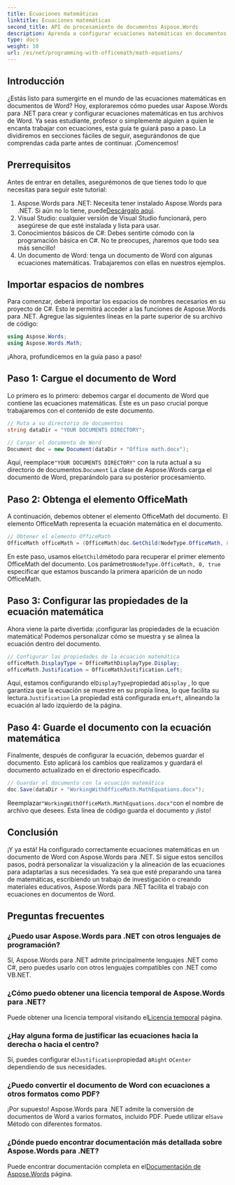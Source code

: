 ```yaml
---
title: Ecuaciones matemáticas
linktitle: Ecuaciones matemáticas
second_title: API de procesamiento de documentos Aspose.Words
description: Aprenda a configurar ecuaciones matemáticas en documentos de Word con Aspose.Words para .NET. Guía paso a paso con ejemplos, preguntas frecuentes y más.
type: docs
weight: 10
url: /es/net/programming-with-officemath/math-equations/
---
```

## Introducción

¿Estás listo para sumergirte en el mundo de las ecuaciones matemáticas en documentos de Word? Hoy, exploraremos cómo puedes usar Aspose.Words para .NET para crear y configurar ecuaciones matemáticas en tus archivos de Word. Ya seas estudiante, profesor o simplemente alguien a quien le encanta trabajar con ecuaciones, esta guía te guiará paso a paso. La dividiremos en secciones fáciles de seguir, asegurándonos de que comprendas cada parte antes de continuar. ¡Comencemos!

## Prerrequisitos

Antes de entrar en detalles, asegurémonos de que tienes todo lo que necesitas para seguir este tutorial:

1.  Aspose.Words para .NET: Necesita tener instalado Aspose.Words para .NET. Si aún no lo tiene, puede[Descárgalo aquí](https://releases.aspose.com/words/net/).
2. Visual Studio: cualquier versión de Visual Studio funcionará, pero asegúrese de que esté instalada y lista para usar.
3. Conocimientos básicos de C#: Debes sentirte cómodo con la programación básica en C#. No te preocupes, ¡haremos que todo sea más sencillo!
4. Un documento de Word: tenga un documento de Word con algunas ecuaciones matemáticas. Trabajaremos con ellas en nuestros ejemplos.

## Importar espacios de nombres

Para comenzar, deberá importar los espacios de nombres necesarios en su proyecto de C#. Esto le permitirá acceder a las funciones de Aspose.Words para .NET. Agregue las siguientes líneas en la parte superior de su archivo de código:

```csharp
using Aspose.Words;
using Aspose.Words.Math;
```

¡Ahora, profundicemos en la guía paso a paso!

## Paso 1: Cargue el documento de Word

Lo primero es lo primero: debemos cargar el documento de Word que contiene las ecuaciones matemáticas. Este es un paso crucial porque trabajaremos con el contenido de este documento.

```csharp
// Ruta a su directorio de documentos
string dataDir = "YOUR DOCUMENTS DIRECTORY";

// Cargar el documento de Word
Document doc = new Document(dataDir + "Office math.docx");
```

 Aquí, reemplace`"YOUR DOCUMENTS DIRECTORY"` con la ruta actual a su directorio de documentos.`Document` La clase de Aspose.Words carga el documento de Word, preparándolo para su posterior procesamiento.

## Paso 2: Obtenga el elemento OfficeMath

A continuación, debemos obtener el elemento OfficeMath del documento. El elemento OfficeMath representa la ecuación matemática en el documento.

```csharp
// Obtener el elemento OfficeMath
OfficeMath officeMath = (OfficeMath)doc.GetChild(NodeType.OfficeMath, 0, true);
```

 En este paso, usamos el`GetChild`método para recuperar el primer elemento OfficeMath del documento. Los parámetros`NodeType.OfficeMath, 0, true` especificar que estamos buscando la primera aparición de un nodo OfficeMath.

## Paso 3: Configurar las propiedades de la ecuación matemática

Ahora viene la parte divertida: ¡configurar las propiedades de la ecuación matemática! Podemos personalizar cómo se muestra y se alinea la ecuación dentro del documento.

```csharp
// Configurar las propiedades de la ecuación matemática
officeMath.DisplayType = OfficeMathDisplayType.Display;
officeMath.Justification = OfficeMathJustification.Left;
```

 Aquí, estamos configurando el`DisplayType`propiedad a`Display` , lo que garantiza que la ecuación se muestre en su propia línea, lo que facilita su lectura.`Justification` La propiedad está configurada en`Left`, alineando la ecuación al lado izquierdo de la página.

## Paso 4: Guarde el documento con la ecuación matemática

Finalmente, después de configurar la ecuación, debemos guardar el documento. Esto aplicará los cambios que realizamos y guardará el documento actualizado en el directorio especificado.

```csharp
// Guardar el documento con la ecuación matemática
doc.Save(dataDir + "WorkingWithOfficeMath.MathEquations.docx");
```

 Reemplazar`"WorkingWithOfficeMath.MathEquations.docx"`con el nombre de archivo que desees. Esta línea de código guarda el documento y ¡listo!

## Conclusión

¡Y ya está! Ha configurado correctamente ecuaciones matemáticas en un documento de Word con Aspose.Words para .NET. Si sigue estos sencillos pasos, podrá personalizar la visualización y la alineación de las ecuaciones para adaptarlas a sus necesidades. Ya sea que esté preparando una tarea de matemáticas, escribiendo un trabajo de investigación o creando materiales educativos, Aspose.Words para .NET facilita el trabajo con ecuaciones en documentos de Word.

## Preguntas frecuentes

### ¿Puedo usar Aspose.Words para .NET con otros lenguajes de programación?
Sí, Aspose.Words para .NET admite principalmente lenguajes .NET como C#, pero puedes usarlo con otros lenguajes compatibles con .NET como VB.NET.

### ¿Cómo puedo obtener una licencia temporal de Aspose.Words para .NET?
 Puede obtener una licencia temporal visitando el[Licencia temporal](https://purchase.aspose.com/temporary-license/) página.

### ¿Hay alguna forma de justificar las ecuaciones hacia la derecha o hacia el centro?
 Sí, puedes configurar el`Justification`propiedad a`Right` o`Center` dependiendo de sus necesidades.

### ¿Puedo convertir el documento de Word con ecuaciones a otros formatos como PDF?
¡Por supuesto! Aspose.Words para .NET admite la conversión de documentos de Word a varios formatos, incluido PDF. Puede utilizar el`Save` Método con diferentes formatos.

### ¿Dónde puedo encontrar documentación más detallada sobre Aspose.Words para .NET?
 Puede encontrar documentación completa en el[Documentación de Aspose.Words](https://reference.aspose.com/words/net/) página.